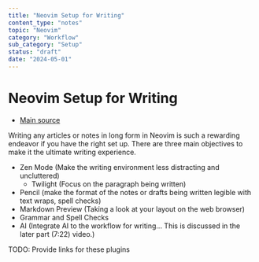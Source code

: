 ```yaml
---
title: "Neovim Setup for Writing"
content_type: "notes"
topic: "Neovim"
category: "Workflow"
sub_category: "Setup"
status: "draft"
date: "2024-05-01"
---
```


# Neovim Setup for Writing

- [Main source](https://www.youtube.com/watch?v=oLpGahrsSGQ)

Writing any articles or notes in long form in Neovim is such a rewarding
endeavor if you have the right set up. There are three main objectives to
make it the ultimate writing experience.

- Zen Mode (Make the writing environment less distracting and uncluttered)
  - Twilight (Focus on the paragraph being written)
- Pencil (make the format of the notes or drafts being written legible
  with text wraps, spell checks)
- Markdown Preview (Taking a look at your layout on the web browser)
- Grammar and Spell Checks
- AI (Integrate AI to the workflow for writing... This is discussed in the
  later part (7:22) video.)

TODO: Provide links for these plugins
